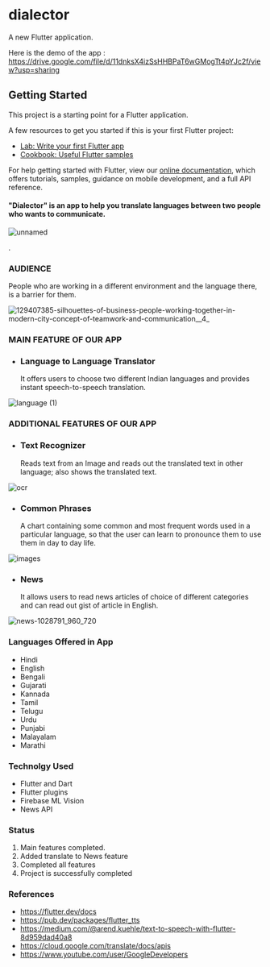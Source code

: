 # dialector

A new Flutter application.

Here is the demo of the app : https://drive.google.com/file/d/11dnksX4izSsHHBPaT6wGMogTt4pYJc2f/view?usp=sharing

## Getting Started

This project is a starting point for a Flutter application.

A few resources to get you started if this is your first Flutter project:

- [Lab: Write your first Flutter app](https://flutter.dev/docs/get-started/codelab)
- [Cookbook: Useful Flutter samples](https://flutter.dev/docs/cookbook)

For help getting started with Flutter, view our
[online documentation](https://flutter.dev/docs), which offers tutorials,
samples, guidance on mobile development, and a full API reference.



#### "Dialector" is an app to help you translate languages between two people who wants to communicate. 


 ![unnamed](https://user-images.githubusercontent.com/54657980/91634380-9e53fc00-ea0d-11ea-8502-ca4bd2dbfba9.png)

. 

### AUDIENCE

People who are working in a different environment and the language there, is a barrier for them. 

![129407385-silhouettes-of-business-people-working-together-in-modern-city-concept-of-teamwork-and-communication__4_](https://user-images.githubusercontent.com/54657980/91634387-ab70eb00-ea0d-11ea-96a5-a639e1e86255.jpg)

### MAIN FEATURE OF OUR APP

- ### Language to Language Translator <br/>
    It offers users to choose two different Indian languages and provides instant speech-to-speech translation. <br/>


![language (1)](https://user-images.githubusercontent.com/54657980/91634409-cd6a6d80-ea0d-11ea-83c7-728ae58a9498.jpg)


### ADDITIONAL FEATURES OF OUR APP

- ### Text Recognizer <br/>
   Reads text from an Image and reads out the translated text in other language; also shows the translated text.

![ocr](https://user-images.githubusercontent.com/54657980/91634144-aad75500-ea0b-11ea-80a1-394ab92ed04c.png)


- ### Common Phrases <br/>
   A chart containing some common and most frequent words used in a particular language, so that the user can learn to pronounce them to use them in day to day life. 


![images](https://user-images.githubusercontent.com/54657980/91300858-99027180-e7c1-11ea-8af8-deb5ec0d83ac.jpeg)


- ### News <br/>
    It allows users to read news articles of choice of different categories and can read out gist of article in English. 


![news-1028791_960_720](https://user-images.githubusercontent.com/54657980/91300898-a881ba80-e7c1-11ea-81e6-3f340742690a.jpg)



### Languages Offered in App
- Hindi
- English
- Bengali
- Gujarati
- Kannada
- Tamil
- Telugu
- Urdu 
- Punjabi
- Malayalam
- Marathi



### Technolgy Used 
- Flutter and Dart
- Flutter plugins
- Firebase ML Vision
- News API 


### Status <br/>
1. Main features completed.
2. Added translate to News feature
3. Completed all features
4. Project is successfully completed
 


### References <br/>

   - https://flutter.dev/docs
   - https://pub.dev/packages/flutter_tts
   - https://medium.com/@arend.kuehle/text-to-speech-with-flutter-8d959dad40a8
   - https://cloud.google.com/translate/docs/apis
   - https://www.youtube.com/user/GoogleDevelopers






